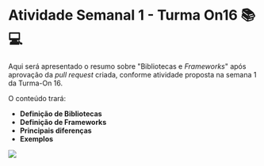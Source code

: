# Atividade Semanal 1 - Turma On16 :books: :computer:

Aqui será apresentado o resumo sobre "Bibliotecas e *Frameworks*" após aprovação da *pull request* criada, conforme atividade proposta na semana 1 da Turma-On 16. 

O conteúdo trará: 

- **Definição de Bibliotecas**
- **Definição de Frameworks**
- **Principais diferenças** 
- **Exemplos**

![](https://c.tenor.com/cKf7FeLja6cAAAAM/cant-wait-excited.gif)